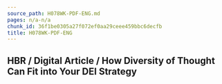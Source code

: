 ```yaml
---
source_path: H078WK-PDF-ENG.md
pages: n/a-n/a
chunk_id: 36f1be0305a27f072ef0aa29ceee459bbc6decfb
title: H078WK-PDF-ENG
---
```

## HBR / Digital Article / How Diversity of Thought Can Fit into Your DEI Strategy
